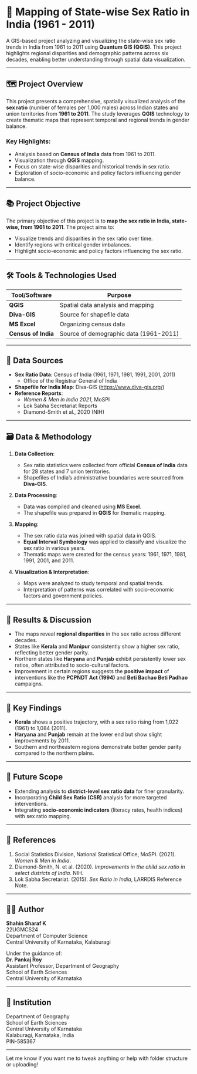 # 📍 Mapping of State-wise Sex Ratio in India (1961 - 2011)

A GIS-based project analyzing and visualizing the state-wise sex ratio trends in India from 1961 to 2011 using **Quantum GIS (QGIS)**. This project highlights regional disparities and demographic patterns across six decades, enabling better understanding through spatial data visualization.

---

## 🗺️ Project Overview

This project presents a comprehensive, spatially visualized analysis of the **sex ratio** (number of females per 1,000 males) across Indian states and union territories from **1961 to 2011**. The study leverages **QGIS** technology to create thematic maps that represent temporal and regional trends in gender balance.

### Key Highlights:
- Analysis based on **Census of India** data from 1961 to 2011.
- Visualization through **QGIS** mapping.
- Focus on state-wise disparities and historical trends in sex ratio.
- Exploration of socio-economic and policy factors influencing gender balance.

---

## 📚 Project Objective

The primary objective of this project is to **map the sex ratio in India, state-wise, from 1961 to 2011**. The project aims to:
- Visualize trends and disparities in the sex ratio over time.
- Identify regions with critical gender imbalances.
- Highlight socio-economic and policy factors influencing the sex ratio.

---

## 🛠️ Tools & Technologies Used

| Tool/Software      | Purpose                              |
|--------------------|--------------------------------------|
| **QGIS**           | Spatial data analysis and mapping    |
| **Diva-GIS**       | Source for shapefile data            |
| **MS Excel**       | Organizing census data               |
| **Census of India**| Source of demographic data (1961-2011)|

---

## 📂 Data Sources

- **Sex Ratio Data**: Census of India (1961, 1971, 1981, 1991, 2001, 2011)
  - Office of the Registrar General of India
- **Shapefile for India Map**: Diva-GIS (https://www.diva-gis.org/)
- **Reference Reports**:
  - *Women & Men in India 2021*, MoSPI
  - Lok Sabha Secretariat Reports
  - Diamond-Smith et al., 2020 (NIH)

---

## 🗃️ Data & Methodology

1. **Data Collection**:
   - Sex ratio statistics were collected from official **Census of India** data for 28 states and 7 union territories.
   - Shapefiles of India’s administrative boundaries were sourced from **Diva-GIS**.

2. **Data Processing**:
   - Data was compiled and cleaned using **MS Excel**.
   - The shapefile was prepared in **QGIS** for thematic mapping.

3. **Mapping**:
   - The sex ratio data was joined with spatial data in QGIS.
   - **Equal Interval Symbology** was applied to classify and visualize the sex ratio in various years.
   - Thematic maps were created for the census years: 1961, 1971, 1981, 1991, 2001, and 2011.

4. **Visualization & Interpretation**:
   - Maps were analyzed to study temporal and spatial trends.
   - Interpretation of patterns was correlated with socio-economic factors and government policies.

---

## 📝 Results & Discussion

- The maps reveal **regional disparities** in the sex ratio across different decades.
- States like **Kerala** and **Manipur** consistently show a higher sex ratio, reflecting better gender parity.
- Northern states like **Haryana** and **Punjab** exhibit persistently lower sex ratios, often attributed to socio-cultural factors.
- Improvement in certain regions suggests the **positive impact** of interventions like the **PCPNDT Act (1994)** and **Beti Bachao Beti Padhao** campaigns.

---

## 📌 Key Findings

- **Kerala** shows a positive trajectory, with a sex ratio rising from 1,022 (1961) to 1,084 (2011).
- **Haryana** and **Punjab** remain at the lower end but show slight improvements by 2011.
- Southern and northeastern regions demonstrate better gender parity compared to the northern plains.

---

## 🔎 Future Scope

- Extending analysis to **district-level sex ratio data** for finer granularity.
- Incorporating **Child Sex Ratio (CSR)** analysis for more targeted interventions.
- Integrating **socio-economic indicators** (literacy rates, health indices) with sex ratio mapping.

---

## 📖 References

1. Social Statistics Division, National Statistical Office, MoSPI. (2021). *Women & Men in India*.
2. Diamond-Smith, N. et al. (2020). *Improvements in the child sex ratio in select districts of India*. NIH.
3. Lok Sabha Secretariat. (2015). *Sex Ratio in India*, LARRDIS Reference Note.

---

## 👨‍🎓 Author

**Shahin Sharaf K**  
22UGMCS24  
Department of Computer Science  
Central University of Karnataka, Kalaburagi  

Under the guidance of:  
**Dr. Pankaj Roy**  
Assistant Professor, Department of Geography  
School of Earth Sciences  
Central University of Karnataka

---

## 🏫 Institution

Department of Geography  
School of Earth Sciences  
Central University of Karnataka  
Kalaburagi, Karnataka, India  
PIN-585367

---

Let me know if you want me to tweak anything or help with folder structure or uploading!
